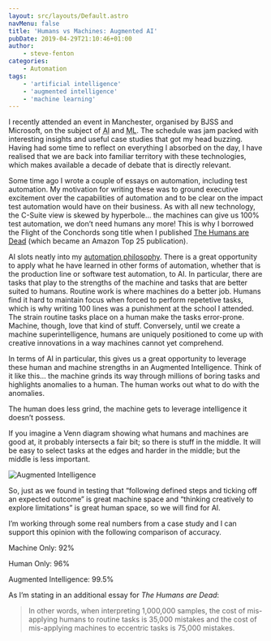```yaml
---
layout: src/layouts/Default.astro
navMenu: false
title: 'Humans vs Machines: Augmented AI'
pubDate: 2019-04-29T21:10:46+01:00
author:
    - steve-fenton
categories:
    - Automation
tags:
    - 'artificial intelligence'
    - 'augmented intelligence'
    - 'machine learning'
---
```


I recently attended an event in Manchester, organised by BJSS and Microsoft, on the subject of <abbr title="Aritificial Intelligence">AI</abbr> and <abbr title="Machine Learning">ML</abbr>. The schedule was jam packed with interesting insights and useful case studies that got my head buzzing. Having had some time to reflect on everything I absorbed on the day, I have realised that we are back into familiar territory with these technologies, which makes available a decade of debate that is directly relevant.

Some time ago I wrote a couple of essays on automation, including test automation. My motivation for writing these was to ground executive excitement over the capabilities of automation and to be clear on the impact test automation would have on their business. As with all new technology, the C-Suite view is skewed by hyperbole… the machines can give us 100% test automation, we don’t need humans any more! This is why I borrowed the Flight of the Conchords song title when I published [The Humans are Dead](https://www.stevefenton.co.uk/publications/the-humans-are-dead/) (which became an Amazon Top 25 publication).

AI slots neatly into my [automation philosophy](https://www.stevefenton.co.uk/2015/02/automation-philosophy/). There is a great opportunity to apply what he have learned in other forms of automation, whether that is the production line or software test automation, to AI. In particular, there are tasks that play to the strengths of the machine and tasks that are better suited to humans. Routine work is where machines do a better job. Humans find it hard to maintain focus when forced to perform repetetive tasks, which is why writing 100 lines was a punishment at the school I attended. The strain routine tasks place on a human make the tasks error-prone. Machine, though, love that kind of stuff. Conversely, until we create a machine superintelligence, humans are uniquely positioned to come up with creative innovations in a way machines cannot yet comprehend.

In terms of AI in particular, this gives us a great opportunity to leverage these human and machine strengths in an Augmented Intelligence. Think of it like this… the machine grinds its way through millions of boring tasks and highlights anomalies to a human. The human works out what to do with the anomalies.

The human does less grind, the machine gets to leverage intelligence it doesn’t possess.

If you imagine a Venn diagram showing what humans and machines are good at, it probably intersects a fair bit; so there is stuff in the middle. It will be easy to select tasks at the edges and harder in the middle; but the middle is less important.

![Augmented Intelligence](https://www.stevefenton.co.uk/wp-content/uploads/2019/04/augmented-ai.jpg)

So, just as we found in testing that “following defined steps and ticking off an expected outcome” is great machine space and “thinking creatively to explore limitations” is great human space, so we will find for AI.

I’m working through some real numbers from a case study and I can support this opinion with the following comparison of accuracy.

Machine Only: 92%

Human Only: 96%

Augmented Intelligence: 99.5%

As I’m stating in an additional essay for *The Humans are Dead*:

> In other words, when interpreting 1,000,000 samples, the cost of mis-applying humans to routine tasks is 35,000 mistakes and the cost of mis-applying machines to eccentric tasks is 75,000 mistakes.